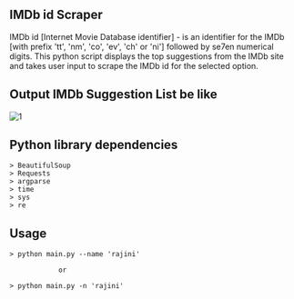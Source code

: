 IMDb id Scraper
------------------------------------------------------------------------------------------------------------------------------------------
IMDb id [Internet Movie Database identifier] - is an identifier for the IMDb [with prefix 'tt', 'nm', 'co', 'ev', 'ch' or 'ni'] followed by se7en numerical digits. This python script displays the top suggestions from the IMDb site and takes user input to scrape the IMDb id for the selected option.

Output IMDb Suggestion List be like
------------------------------------------------------------------------------------------------------------------------------------------
![1](https://user-images.githubusercontent.com/47944792/53692764-67bb0800-3dbb-11e9-8e4c-157c380d6375.PNG)

Python library dependencies
------------------------------------------------------------
    > BeautifulSoup
    > Requests
    > argparse
    > time
    > sys
    > re

Usage
------------------------------------------------------------
    > python main.py --name 'rajini'
    
                or 
    
    > python main.py -n 'rajini'
